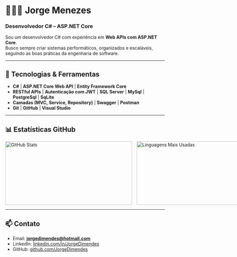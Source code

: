 # 👨🏾‍💻 Jorge Menezes

### **Desenvolvedor C# – ASP.NET Core**

Sou um desenvolvedor C# com experiência em **Web APIs com ASP.NET Core**.  
Busco sempre criar sistemas performáticos, organizados e escaláveis, seguindo as boas práticas da engenharia de software.

---

## 🔧 Tecnologias & Ferramentas

- **C#** | **ASP.NET Core Web API** | **Entity Framework Core**
- **RESTful APIs** | **Autenticação com JWT** | **SQL Server** | **MySql** | **PostgreSql** | **SqLite** 
- **Camadas (MVC, Service, Repository)** | **Swagger** | **Postman**
- **Git** | **GitHub** | **Visual Studio**

---

## 📊 Estatísticas GitHub

<div style="display: flex; align-items: center; gap: 15px;">
  <img 
    alt="GitHub Stats" 
    height="200" 
    width="400"
    src="https://github-readme-stats.vercel.app/api?username=JorgeDimendes&show_icons=true&theme=tokyonight&include_all_commits=true&locale=pt-br" 
  />
  <img 
    alt="Linguagens Mais Usadas" 
    height="200" 
    width="400"
    src="https://github-readme-stats.vercel.app/api/top-langs/?username=JorgeDimendes&theme=tokyonight&layout=compact&custom_title=Tecnologias&langs_count=9"
  />
</div>

---

## 📫 Contato

- Email: **jorgedimendes@hotmail.com**
- LinkedIn: [linkedin.com/in/JorgeDimendes](https://www.linkedin.com/in/jorgedimendes/)
- GitHub: [github.com/JorgeDimendes](https://github.com/JorgeDimendes)
